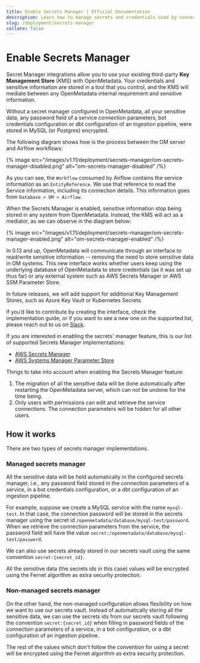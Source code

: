 ```yaml
---
title: Enable Secrets Manager | Official Documentation
description: Learn how to manage secrets and credentials used by connectors and services through centralized secrets manager setup.
slug: /deployment/secrets-manager
collate: false
---
```


# Enable Secrets Manager

Secret Manager integrations allow you to use your existing third-party **Key Management Store** (KMS) with OpenMetadata. 
Your credentials and sensitive information are stored in a tool that you control, and the KMS will mediate between any 
OpenMetadata internal requirement and sensitive information.

Without a secret manager configured in OpenMetadata, all your sensitive data, any password field of a service connection 
parameters, bot credentials configuration or dbt configuration of an ingestion pipeline, were stored in MySQL (or 
Postgres) encrypted.

The following diagram shows how is the process between the OM server and Airflow workflows:

{% image src="/images/v1.11/deployment/secrets-manager/om-secrets-manager-disabled.png" alt="om-secrets-manager-disabled" /%}

As you can see, the `Workflow` consumed by Airflow contains the service information as an `EntityReference`. We use that 
reference to read the Service information, including its connection details. This information goes from 
`Database > OM > Airflow`.

When the Secrets Manager is enabled, sensitive information stop being stored in any system from OpenMetadata. Instead, 
the KMS will act as a mediator, as we can observe in the diagram below:

{% image src="/images/v1.11/deployment/secrets-manager/om-secrets-manager-enabled.png" alt="om-secrets-manager-enabled" /%}

In 0.13 and up, OpenMetadata will communicate through an interface to read/write sensitive information -- removing the 
need to store sensitive data in OM systems. This new interface works whether users keep using the underlying database of 
OpenMetadata to store credentials (as it was set up thus far) or any external system such as AWS Secrets Manager or AWS 
SSM Parameter Store.

In future releases, we will add support for additional Key Management Stores, such as Azure Key Vault or Kubernetes 
Secrets.

If you’d like to contribute by creating the interface, check the implementation guide, or if you want to see a new one 
on the supported list, please reach out to us on [Slack](https://slack.open-metadata.org/).

If you are interested in enabling the secrets' manager feature, this is our list of supported Secrets Manager 
implementations:

- [AWS Secrets Manager](/deployment/secrets-manager/supported-implementations/aws-secrets-manager)
- [AWS Systems Manager Parameter Store](/deployment/secrets-manager/supported-implementations/aws-ssm-parameter-store)

Things to take into account when enabling the Secrets Manager feature:

1. The migration of all the sensitive data will be done automatically after restarting the OpenMetadata server, which 
can not be undone for the time being.
2. Only users with permissions can edit and retrieve the service connections. The connection parameters will be hidden 
for all other users.

## How it works

There are two types of secrets manager implementations.

### Managed secrets manager

All the sensitive data will be held automatically in the configured secrets manager, i.e., any password field stored in 
the connection parameters of a service, in a bot credentials configuration, or a dbt configuration of an ingestion 
pipeline.

For example, suppose we create a MySQL service with the name `mysql-test`. In that case, the connection password will be 
stored in the secrets manager using the secret id `/openmetadata/database/mysql-test/password`. When we retrieve the 
connection parameters from the service, the password field will have the value 
`secret:/openmetadata/database/mysql-test/password`.

We can also use secrets already stored in our secrets vault using the same convention `secret:{secret_id}`.

All the sensitive data (the secrets ids in this case) values will be encrypted using the Fernet algorithm as extra 
security protection.  

### Non-managed secrets manager

On the other hand, the non-managed configuration allows flexibility on how we want to use our secrets vault. Instead of 
automatically storing all the sensitive data, we can use the secrets ids from our secrets vault following the convention 
`secret:{secret_id}` when filling in password fields of the connection parameters of a service, in a bot configuration, 
or a dbt configuration of an ingestion pipeline.

The rest of the values which don't follow the convention for using a secret will be encrypted using the Fernet algorithm 
as extra security protection.


